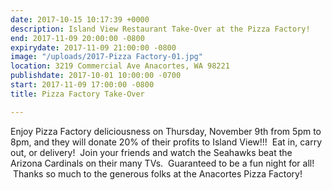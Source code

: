```yaml
---
date: 2017-10-15 10:17:39 +0000
description: Island View Restaurant Take-Over at the Pizza Factory!
end: 2017-11-09 20:00:00 -0800
expirydate: 2017-11-09 21:00:00 -0800
image: "/uploads/2017-Pizza Factory-01.jpg"
location: 3219 Commercial Ave Anacortes, WA 98221
publishdate: 2017-10-01 10:00:00 -0700
start: 2017-11-09 17:00:00 -0800
title: Pizza Factory Take-Over

---
```



Enjoy Pizza Factory deliciousness on Thursday, November 9th from 5pm to 8pm, and they will donate 20% of their profits to Island View!!!  Eat in, carry out, or delivery!  Join your friends and watch the Seahawks beat the Arizona Cardinals on their many TVs.  Guaranteed to be a fun night for all!  Thanks so much to the generous folks at the Anacortes Pizza Factory!